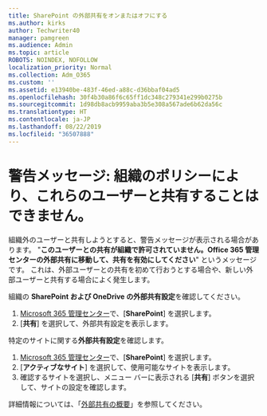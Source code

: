 ```yaml
---
title: SharePoint の外部共有をオンまたはオフにする
ms.author: kirks
author: Techwriter40
manager: pamgreen
ms.audience: Admin
ms.topic: article
ROBOTS: NOINDEX, NOFOLLOW
localization_priority: Normal
ms.collection: Adm_O365
ms.custom: ''
ms.assetid: e13940be-483f-46ed-a88c-d36bbaf04ad5
ms.openlocfilehash: 30f4b30a86f6c65ff1dc348c279341e299b0275b
ms.sourcegitcommit: 1d98db8acb9959aba3b5e308a567ade6b62da56c
ms.translationtype: HT
ms.contentlocale: ja-JP
ms.lasthandoff: 08/22/2019
ms.locfileid: "36507888"
---
```

# <a name="warning-message-your-organizations-policies-dont-allow-you-to-share-with-these-users"></a>警告メッセージ: 組織のポリシーにより、これらのユーザーと共有することはできません。

組織外のユーザーと共有しようとすると、警告メッセージが表示される場合があります。 "**このユーザーとの共有が組織で許可されていません。Office 365 管理センターの外部共有に移動して、共有を有効にしてください**" というメッセージです。 これは、外部ユーザーとの共有を初めて行おうとする場合や、新しい外部ユーザーと共有する場合によく発生します。

組織の **SharePoint および OneDrive の外部共有設定**を確認してください。

1. [Microsoft 365 管理センター](https://admin.microsoft.com/AdminPortal/Home#/homepage">https://admin.microsoft.com/)で、[**SharePoint**] を選択します。
3. [**共有**] を選択して、外部共有設定を表示します。

特定のサイトに関する**外部共有設定**を確認します。

1. [Microsoft 365 管理センター](https://admin.microsoft.com/AdminPortal/Home#/homepage">https://admin.microsoft.com/)で、[**SharePoint**] を選択します。
2. [**アクティブなサイト**] を選択して、使用可能なサイトを表示します。
3. 確認するサイトを選択し、メニュー バーに表示される [**共有**] ボタンを選択して、サイトの設定を確認します。

詳細情報については、「[外部共有の概要](https://docs.microsoft.com/sharepoint/external-sharing-overview)」を参照してください。